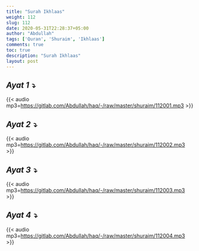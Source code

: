 ```yaml
---
title: "Surah Ikhlaas"
weight: 112
slug: 112
date: 2020-05-31T22:28:37+05:00
author: "Abdullah"
tags: ['Quran', 'Shuraim', 'Ikhlaas']
comments: true
toc: true
description: "Surah Ikhlaas"
layout: post
---
```


## _Ayat 1 :arrow_heading_down:_
{{< audio mp3=https://gitlab.com/Abdullah/haq/-/raw/master/shuraim/112001.mp3 >}}

## _Ayat 2 :arrow_heading_down:_
{{< audio mp3=https://gitlab.com/Abdullah/haq/-/raw/master/shuraim/112002.mp3 >}}

## _Ayat 3 :arrow_heading_down:_
{{< audio mp3=https://gitlab.com/Abdullah/haq/-/raw/master/shuraim/112003.mp3 >}}

## _Ayat 4 :arrow_heading_down:_
{{< audio mp3=https://gitlab.com/Abdullah/haq/-/raw/master/shuraim/112004.mp3 >}}

